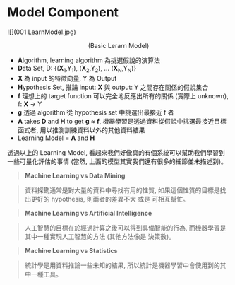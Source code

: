 # Model Component
![](001 LearnModel.jpg)
<center>(Basic Lerarn Model)</center>


* **A**lgorithm, learning algorithm 為挑選假說的演算法
* **D**ata Set, D: {(**X**<sub>1</sub>,Y<sub>1</sub>), (**X**<sub>2</sub>,Y<sub>2</sub>), ... (**X**<sub>N</sub>,Y<sub>N</sub>)}
* **X** 為 input 的特徵向量, Y 為 Output
* **H**ypothesis Set, 推論 input: **X** 與 output: Y 之間存在關係的假說集合
* **f** 理想上的 target function 可以完全地反應出所有的關係 (實際上 unknown), f: **X** → Y
* **g** 透過 algorithm 從 hypothesis set 中挑選出最接近 f 者
* **A** takes **D** and **H** to get **g** ≈ **f**, 機器學習是透過資料從假說中挑選最接近目標函式者, 用以推測訓練資料以外的其他資料結果
* Learning Model = **A** and **H**

透過以上的 Learning Model, 看起來我們好像真的有個系統可以幫助我們學習到一些可量化評估的事情 (當然, 上面的模型其實我們還有很多的細節並未描述到)。

> **Machine Learning vs Data Mining**

> 資料探勘通常是對大量的資料中尋找有用的性質, 如果這個性質的目標是找出更好的 hypothesis, 則兩者的差異不大 或是 可相互幫忙。

> **Machine Learning vs Artificial Intelligence**

> 人工智慧的目標在於經過計算之後可以得到具備智能的行為, 而機器學習是其中一種實現人工智慧的方法 (其他方法像是 決策數)。

> **Machine Learning vs Statistics**

> 統計學是用資料推論一些未知的結果, 所以統計是機器學習中會使用到的其中一種工具。